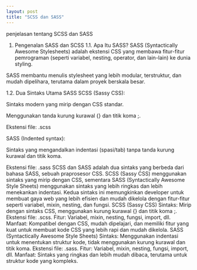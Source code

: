 ```yaml
---
layout: post
title: "SCSS dan SASS"
---
```



penjelasan tentang SCSS dan SASS


1. Pengenalan SASS dan SCSS
1.1. Apa Itu SASS?
SASS (Syntactically Awesome Stylesheets) adalah ekstensi CSS yang membawa fitur-fitur pemrograman (seperti variabel, nesting, operator, dan lain-lain) ke dunia styling.

SASS membantu menulis stylesheet yang lebih modular, terstruktur, dan mudah dipelihara, terutama dalam proyek berskala besar.

1.2. Dua Sintaks Utama SASS
SCSS (Sassy CSS):

Sintaks modern yang mirip dengan CSS standar.

Menggunakan tanda kurung kurawal {} dan titik koma ;.

Ekstensi file: .scss

SASS (Indented syntax):

Sintaks yang mengandalkan indentasi (spasi/tab) tanpa tanda kurung kurawal dan titik koma.

Ekstensi file: .sass
SCSS dan SASS adalah dua sintaks yang berbeda dari bahasa SASS, sebuah praprosesor CSS. SCSS (Sassy CSS) menggunakan sintaks yang mirip dengan CSS, sementara SASS (Syntactically Awesome Style Sheets) menggunakan sintaks yang lebih ringkas dan lebih menekankan indentasi. Kedua sintaks ini memungkinkan developer untuk membuat gaya web yang lebih efisien dan mudah dikelola dengan fitur-fitur seperti variabel, mixin, nesting, dan fungsi. 
SCSS (Sassy CSS)
Sintaks: Mirip dengan sintaks CSS, menggunakan kurung kurawal {} dan titik koma ;. 
Ekstensi file: .scss. 
Fitur: Variabel, mixin, nesting, fungsi, import, dll. 
Manfaat: Kompatibel dengan CSS, mudah dipelajari, dan memiliki fitur yang kuat untuk membuat kode CSS yang lebih rapi dan mudah dikelola. 
SASS (Syntactically Awesome Style Sheets)
Sintaks: Menggunakan indentasi untuk menentukan struktur kode, tidak menggunakan kurung kurawal dan titik koma.
Ekstensi file: .sass.
Fitur: Variabel, mixin, nesting, fungsi, import, dll.
Manfaat: Sintaks yang ringkas dan lebih mudah dibaca, terutama untuk struktur kode yang kompleks. 
